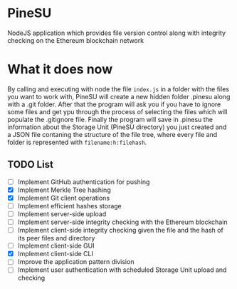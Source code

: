 # PineSU
NodeJS application which provides file version control along with integrity checking on the Ethereum blockchain network

# What it does now
By calling and executing with node the file `index.js` in a folder with the files you want to work with, PineSU will create a new hidden folder .pinesu along with a .git folder.
After that the program will ask you if you have to ignore some files and get ypu through the process of selecting the files which will populate the .gitignore file.
Finally the program will save in .pinesu the information about the Storage Unit (PineSU directory) you just created and a JSON file contaning the structure of the file tree, where every file and folder is represented with `filename:h:filehash`.

## TODO List

 - [ ] Implement GitHub authentication for pushing
 - [x] Implement Merkle Tree hashing
 - [x] Implement Git client operations
 - [ ] Implement efficient hashes storage
 - [ ] Implement server-side upload
 - [ ] Implement server-side integrity checking with the Ethereum blockchain
 - [ ] Implement client-side integrity checking given the file and the hash of its peer files and directory
 - [ ] Implement client-side GUI
 - [x] Implement client-side CLI
 - [ ] Improve the application pattern division
 - [ ] Implement user authentication with scheduled Storage Unit upload and checking